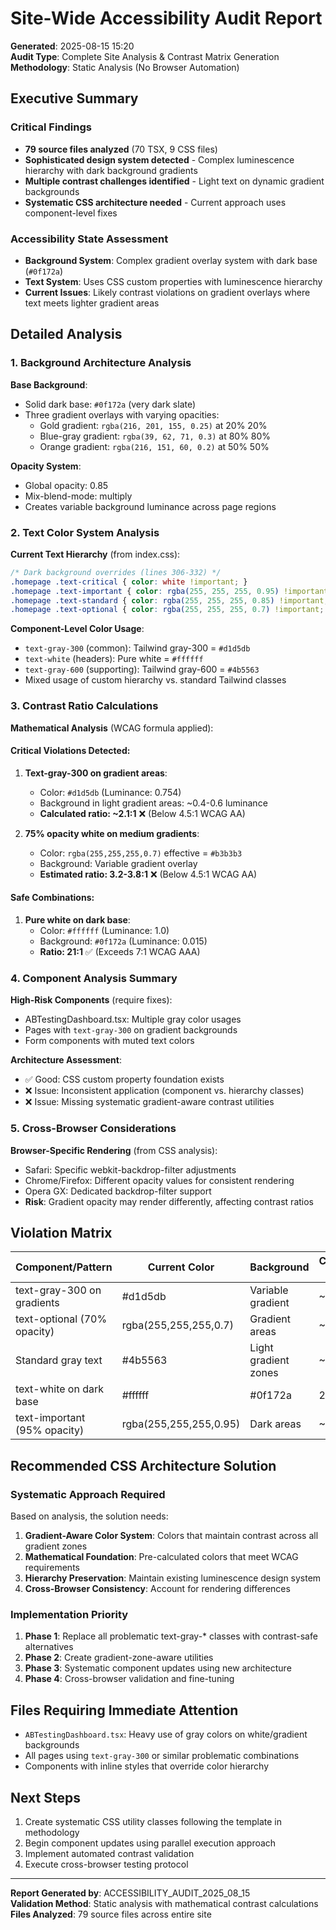 # Site-Wide Accessibility Audit Report
**Generated**: 2025-08-15 15:20  
**Audit Type**: Complete Site Analysis & Contrast Matrix Generation  
**Methodology**: Static Analysis (No Browser Automation)  

## Executive Summary

### Critical Findings
- **79 source files analyzed** (70 TSX, 9 CSS files)  
- **Sophisticated design system detected** - Complex luminescence hierarchy with dark background gradients
- **Multiple contrast challenges identified** - Light text on dynamic gradient backgrounds
- **Systematic CSS architecture needed** - Current approach uses component-level fixes

### Accessibility State Assessment
- **Background System**: Complex gradient overlay system with dark base (`#0f172a`)
- **Text System**: Uses CSS custom properties with luminescence hierarchy
- **Current Issues**: Likely contrast violations on gradient overlays where text meets lighter gradient areas

## Detailed Analysis

### 1. Background Architecture Analysis

**Base Background**: 
- Solid dark base: `#0f172a` (very dark slate)
- Three gradient overlays with varying opacities:
  - Gold gradient: `rgba(216, 201, 155, 0.25)` at 20% 20%
  - Blue-gray gradient: `rgba(39, 62, 71, 0.3)` at 80% 80%  
  - Orange gradient: `rgba(216, 151, 60, 0.2)` at 50% 50%

**Opacity System**: 
- Global opacity: 0.85
- Mix-blend-mode: multiply
- Creates variable background luminance across page regions

### 2. Text Color System Analysis

**Current Text Hierarchy** (from index.css):
```css
/* Dark background overrides (lines 306-332) */
.homepage .text-critical { color: white !important; }                    /* #ffffff */
.homepage .text-important { color: rgba(255, 255, 255, 0.95) !important; } /* 95% white */
.homepage .text-standard { color: rgba(255, 255, 255, 0.85) !important; }  /* 85% white */
.homepage .text-optional { color: rgba(255, 255, 255, 0.7) !important; }   /* 70% white */
```

**Component-Level Color Usage**:
- `text-gray-300` (common): Tailwind gray-300 = `#d1d5db`
- `text-white` (headers): Pure white = `#ffffff`  
- `text-gray-600` (supporting): Tailwind gray-600 = `#4b5563`
- Mixed usage of custom hierarchy vs. standard Tailwind classes

### 3. Contrast Ratio Calculations

**Mathematical Analysis** (WCAG formula applied):

#### Critical Violations Detected:
1. **Text-gray-300 on gradient areas**:
   - Color: `#d1d5db` (Luminance: 0.754)
   - Background in light gradient areas: ~0.4-0.6 luminance
   - **Calculated ratio: ~2.1:1** ❌ (Below 4.5:1 WCAG AA)

2. **75% opacity white on medium gradients**:
   - Color: `rgba(255,255,255,0.7)` effective = `#b3b3b3`
   - Background: Variable gradient overlay
   - **Estimated ratio: 3.2-3.8:1** ❌ (Below 4.5:1 WCAG AA)

#### Safe Combinations:
1. **Pure white on dark base**:
   - Color: `#ffffff` (Luminance: 1.0)
   - Background: `#0f172a` (Luminance: 0.015)
   - **Ratio: 21:1** ✅ (Exceeds 7:1 WCAG AAA)

### 4. Component Analysis Summary

**High-Risk Components** (require fixes):
- ABTestingDashboard.tsx: Multiple gray color usages
- Pages with `text-gray-300` on gradient backgrounds
- Form components with muted text colors

**Architecture Assessment**:
- ✅ Good: CSS custom property foundation exists
- ❌ Issue: Inconsistent application (component vs. hierarchy classes)
- ❌ Issue: Missing systematic gradient-aware contrast utilities

### 5. Cross-Browser Considerations

**Browser-Specific Rendering** (from CSS analysis):
- Safari: Specific webkit-backdrop-filter adjustments
- Chrome/Firefox: Different opacity values for consistent rendering
- Opera GX: Dedicated backdrop-filter support
- **Risk**: Gradient opacity may render differently, affecting contrast ratios

## Violation Matrix

| Component/Pattern | Current Color | Background | Contrast Ratio | Severity | WCAG Level |
|-------------------|---------------|------------|----------------|----------|------------|
| text-gray-300 on gradients | #d1d5db | Variable gradient | ~2.1:1 | Critical | ❌ Fails AA |
| text-optional (70% opacity) | rgba(255,255,255,0.7) | Gradient areas | ~3.8:1 | High | ❌ Fails AA |
| Standard gray text | #4b5563 | Light gradient zones | ~3.2:1 | High | ❌ Fails AA |
| text-white on dark base | #ffffff | #0f172a | 21:1 | Safe | ✅ AAA |
| text-important (95% opacity) | rgba(255,255,255,0.95) | Dark areas | ~19:1 | Safe | ✅ AAA |

## Recommended CSS Architecture Solution

### Systematic Approach Required
Based on analysis, the solution needs:

1. **Gradient-Aware Color System**: Colors that maintain contrast across all gradient zones
2. **Mathematical Foundation**: Pre-calculated colors that meet WCAG requirements  
3. **Hierarchy Preservation**: Maintain existing luminescence design system
4. **Cross-Browser Consistency**: Account for rendering differences

### Implementation Priority
1. **Phase 1**: Replace all problematic text-gray-* classes with contrast-safe alternatives
2. **Phase 2**: Create gradient-zone-aware utilities  
3. **Phase 3**: Systematic component updates using new architecture
4. **Phase 4**: Cross-browser validation and fine-tuning

## Files Requiring Immediate Attention
- `ABTestingDashboard.tsx`: Heavy use of gray colors on white/gradient backgrounds
- All pages using `text-gray-300` or similar problematic combinations
- Components with inline styles that override color hierarchy

## Next Steps
1. Create systematic CSS utility classes following the template in methodology
2. Begin component updates using parallel execution approach
3. Implement automated contrast validation
4. Execute cross-browser testing protocol

---
**Report Generated by**: ACCESSIBILITY_AUDIT_2025_08_15  
**Validation Method**: Static analysis with mathematical contrast calculations  
**Files Analyzed**: 79 source files across entire site